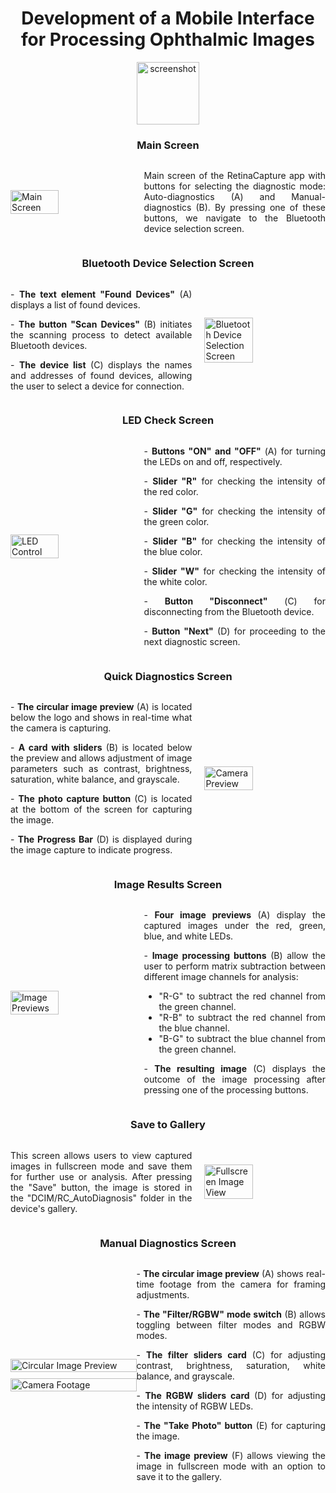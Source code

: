 <h1 style="text-align: center;">
    Development of a Mobile Interface for Processing Ophthalmic Images
</h1>

<div style="text-align: center;">
    <img src="screenshots/screenshot_01.png" width="100" alt="screenshot">
</div>

###

<h3 style="text-align: center;">Main Screen</h3>

<div style="display: flex; align-items: center; justify-content: space-between;">
    <img src="screenshots/screenshot_02.jpeg" alt="Main Screen" style="width: 40%; margin-right: 20px;">
    <p style="text-align: justify; width: 60%;">
        Main screen of the RetinaCapture app with buttons for selecting the diagnostic mode: Auto-diagnostics (A) and Manual-diagnostics (B). By pressing one of these buttons, we navigate to the Bluetooth device selection screen.
    </p>
</div>

###

<h3 style="text-align: center;">Bluetooth Device Selection Screen</h3>

<div style="display: flex; align-items: center; justify-content: space-between;">
    <div style="width: 60%; text-align: justify; margin-right: 20px;">
        <p>- <strong>The text element "Found Devices"</strong> (A) displays a list of found devices.</p>
        <p>- <strong>The button "Scan Devices"</strong> (B) initiates the scanning process to detect available Bluetooth devices.</p>
        <p>- <strong>The device list</strong> (C) displays the names and addresses of found devices, allowing the user to select a device for connection.</p>
    </div>
    <img src="screenshots/screenshot_03.jpeg" alt="Bluetooth Device Selection Screen" style="width: 40%;">
</div>

###

<h3 style="text-align: center;">LED Check Screen</h3>

<div style="display: flex; align-items: center; justify-content: space-between;">
    <img src="screenshots/screenshot_04.jpeg" alt="LED Control" style="width: 40%; margin-right: 20px;">
    <div style="width: 60%; text-align: justify;">
        <p>- <strong>Buttons "ON" and "OFF"</strong> (А) for turning the LEDs on and off, respectively.</p>
        <p>- <strong>Slider "R"</strong> for checking the intensity of the red color.</p>
        <p>- <strong>Slider "G"</strong> for checking the intensity of the green color.</p>
        <p>- <strong>Slider "B"</strong> for checking the intensity of the blue color.</p>
        <p>- <strong>Slider "W"</strong> for checking the intensity of the white color.</p>
        <p>- <strong>Button "Disconnect"</strong> (С) for disconnecting from the Bluetooth device.</p>
        <p>- <strong>Button "Next"</strong> (D) for proceeding to the next diagnostic screen.</p>
    </div>
</div>


###

<h3 style="text-align: center;">Quick Diagnostics Screen</h3>

<div style="display: flex; align-items: center; justify-content: space-between;">
    <div style="width: 60%; text-align: justify; margin-right: 20px;">
        <p>- <strong>The circular image preview</strong> (A) is located below the logo and shows in real-time what the camera is capturing.</p>
        <p>- <strong>A card with sliders</strong> (B) is located below the preview and allows adjustment of image parameters such as contrast, brightness, saturation, white balance, and grayscale.</p>
        <p>- <strong>The photo capture button</strong> (C) is located at the bottom of the screen for capturing the image.</p>
        <p>- <strong>The Progress Bar</strong> (D) is displayed during the image capture to indicate progress.</p>
    </div>
    <img src="screenshots/screenshot_05.jpeg" alt="Camera Preview" style="width: 40%;">
</div>

###

<h3 style="text-align: center;">Image Results Screen</h3>

<div style="display: flex; align-items: center; justify-content: space-between;">
    <img src="screenshots/screenshot_06.jpeg" alt="Image Previews" style="width: 40%; margin-right: 20px;">
    <div style="width: 60%; text-align: justify;">
        <p>- <strong>Four image previews</strong> (A) display the captured images under the red, green, blue, and white LEDs.</p>
        <p>- <strong>Image processing buttons</strong> (B) allow the user to perform matrix subtraction between different image channels for analysis:</p>
        <ul>
            <li>"R-G" to subtract the red channel from the green channel.</li>
            <li>"R-B" to subtract the red channel from the blue channel.</li>
            <li>"B-G" to subtract the blue channel from the green channel.</li>
        </ul>
        <p>- <strong>The resulting image</strong> (C) displays the outcome of the image processing after pressing one of the processing buttons.</p>
    </div>
</div>


###

<h3 style="text-align: center;">Save to Gallery</h3>

<div style="display: flex; align-items: center; justify-content: space-between;">
    <div style="width: 60%; text-align: justify; margin-right: 20px;">
        <p>This screen allows users to view captured images in fullscreen mode and save them for further use or analysis. After pressing the "Save" button, the image is stored in the "DCIM/RC_AutoDiagnosis" folder in the device's gallery.</p>
    </div>
    <img src="screenshots/screenshot_07.jpeg" alt="Fullscreen Image View" style="width: 40%;">
</div>


###

<h3 style="text-align: center;">Manual Diagnostics Screen</h3>

<div style="display: flex; align-items: center; justify-content: space-between;">
    <div style="width: 40%; display: flex; flex-direction: column; gap: 10px;">
        <img src="screenshots/screenshot_08.jpeg" alt="Circular Image Preview" style="width: 100%;">
        <img src="screenshots/screenshot_09.jpeg" alt="Camera Footage" style="width: 100%;">
    </div>
    <div style="width: 60%; text-align: justify;">
        <p>- <strong>The circular image preview</strong> (A) shows real-time footage from the camera for framing adjustments.</p>
        <p>- <strong>The "Filter/RGBW" mode switch</strong> (B) allows toggling between filter modes and RGBW modes.</p>
        <p>- <strong>The filter sliders card</strong> (C) for adjusting contrast, brightness, saturation, white balance, and grayscale.</p>
        <p>- <strong>The RGBW sliders card</strong> (D) for adjusting the intensity of RGBW LEDs.</p>
        <p>- <strong>The "Take Photo" button</strong> (E) for capturing the image.</p>
        <p>- <strong>The image preview</strong> (F) allows viewing the image in fullscreen mode with an option to save it to the gallery.</p>
    </div>
</div>


